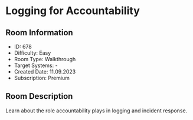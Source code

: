﻿# Logging for Accountability

## Room Information
- ID: 678
- Difficulty: Easy
- Room Type: Walkthrough
- Target Systems: -
- Created Date: 11.09.2023
- Subscription: Premium

## Room Description
Learn about the role accountability plays in logging and incident response.
